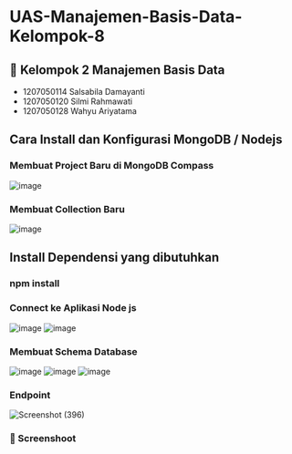 # UAS-Manajemen-Basis-Data-Kelompok-8
## 🚀 Kelompok 2 Manajemen Basis Data
- 1207050114 Salsabila Damayanti
- 1207050120 Silmi Rahmawati
- 1207050128 Wahyu Ariyatama

## Cara Install dan Konfigurasi MongoDB / Nodejs
### Membuat Project Baru di MongoDB Compass
![image](https://user-images.githubusercontent.com/88075963/209414417-6714344c-2d87-43a7-8f02-ecfa27ef8ad7.png)
### Membuat Collection Baru
![image](https://user-images.githubusercontent.com/88075963/209414460-10e886a8-a746-4265-a4f0-576e1a7f2084.png)
## Install Dependensi yang dibutuhkan
### npm install 
### Connect ke Aplikasi Node js
![image](https://user-images.githubusercontent.com/88075963/209414697-6218a446-b7d6-4727-9892-81bdd3f3afe5.png)
![image](https://user-images.githubusercontent.com/88075963/209414524-846e0d97-ca24-473e-82c0-f9fa21baf125.png)
### Membuat Schema Database
![image](https://user-images.githubusercontent.com/88075963/209414747-0cb1642c-b2cc-495e-b031-48ab94c3c366.png)
![image](https://user-images.githubusercontent.com/88075963/209414755-2d6f19f5-9015-4b4c-9423-a858af05566d.png)
![image](https://user-images.githubusercontent.com/88075963/209414793-8a9b2d59-82b4-4b33-84c9-78c07cd4db27.png)
### Endpoint
![Screenshot (396)](https://user-images.githubusercontent.com/88075963/209367940-6d216b92-fdfe-47f9-83e9-ba5872c8e6d5.png)
### 📸 Screenshoot
